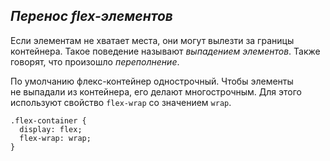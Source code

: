 ## *Перенос flex-элементов*

Если элементам не хватает места, они могут вылезти за границы контейнера. 
Такое поведение называют _выпадением элементов_. 
Также говорят, что произошло _переполнение_.

По умолчанию флекс-контейнер однострочный. 
Чтобы элементы не выпадали из контейнера, его делают многострочным. 
Для этого используют свойство `flex-wrap` со значением `wrap`.

```
.flex-container {
  display: flex;
  flex-wrap: wrap;
}
```